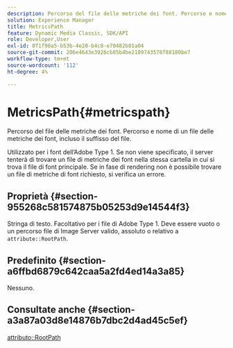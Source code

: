 ```yaml
---
description: Percorso del file delle metriche dei font. Percorso e nome di un file delle metriche dei font, incluso il suffisso del file.
solution: Experience Manager
title: MetricsPath
feature: Dynamic Media Classic, SDK/API
role: Developer,User
exl-id: 0f1f98a5-b53b-4e20-b4c8-e70482b01a04
source-git-commit: 206e4643e3926cb85b4be2189743578f88180be7
workflow-type: tm+mt
source-wordcount: '112'
ht-degree: 4%

---
```


# MetricsPath{#metricspath}

Percorso del file delle metriche dei font. Percorso e nome di un file delle metriche dei font, incluso il suffisso del file.

Utilizzato per i font dell’Adobe Type 1. Se non viene specificato, il server tenterà di trovare un file di metriche dei font nella stessa cartella in cui si trova il file di font principale. Se in fase di rendering non è possibile trovare un file di metriche di font richiesto, si verifica un errore.

## Proprietà {#section-955268c581574875b05253d9e14544f3}

Stringa di testo. Facoltativo per i file di Adobe Type 1. Deve essere vuoto o un percorso file di Image Server valido, assoluto o relativo a `attribute::RootPath`.

## Predefinito {#section-a6ffbd6879c642caa5a2fd4ed14a3a85}

Nessuno.

## Consultate anche {#section-a3a87a03d8e14876b7dbc2d4ad45c5ef}

[attributo::RootPath](/help/aem-is-ir-api/is-api/image-catalog/image-serving-api-ref/c-image-catalog-reference/c-attributes-reference/r-rootpath.md)
